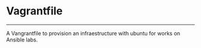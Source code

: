 # Vagrantfile
---
A Vangrantfile to provision an infraestructure with ubuntu for works on Ansible labs.
